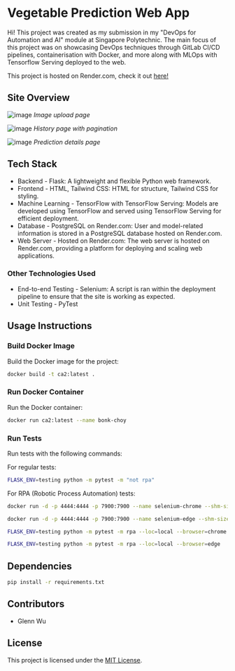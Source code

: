 # Vegetable Prediction Web App

Hi! This project was created as my submission in my "DevOps for Automation and AI" module at Singapore Polytechnic. The main focus of this project was on showcasing DevOps techniques through GitLab CI/CD pipelines, containerisation with Docker, and more along with MLOps with Tensorflow Serving deployed to the web. 

This project is hosted on Render.com, check it out [here!](https://devops-ca2.glennwu.com/)

## Site Overview

![image](https://github.com/glennwuwu/devops-vege-id/assets/22255356/9088286b-5843-4d64-b626-162859f069ce)
*Image upload page*

![image](https://github.com/glennwuwu/devops-vege-id/assets/22255356/529b6239-aca5-43ea-8302-2ef43bd3835d)
*History page with pagination*

![image](https://github.com/glennwuwu/devops-vege-id/assets/22255356/839fa901-123a-43c5-9b8b-8c90cda1b37a)
*Prediction details page*

## Tech Stack
* Backend - Flask: A lightweight and flexible Python web framework.
* Frontend - HTML, Tailwind CSS: HTML for structure, Tailwind CSS for styling.
* Machine Learning - TensorFlow with TensorFlow Serving: Models are developed using TensorFlow and served using TensorFlow Serving for efficient deployment.
* Database - PostgreSQL on Render.com: User and model-related information is stored in a PostgreSQL database hosted on Render.com.
* Web Server - Hosted on Render.com: The web server is hosted on Render.com, providing a platform for deploying and scaling web applications.

### Other Technologies Used
* End-to-end Testing - Selenium: A script is ran within the deployment pipeline to ensure that the site is working as expected.
* Unit Testing - PyTest

## Usage Instructions

### Build Docker Image
Build the Docker image for the project:

```bash
docker build -t ca2:latest .
```

### Run Docker Container
Run the Docker container:

```bash
docker run ca2:latest --name bonk-choy
```

### Run Tests
Run tests with the following commands:

For regular tests:

```bash
FLASK_ENV=testing python -m pytest -m "not rpa"
```

For RPA (Robotic Process Automation) tests:

```bash
docker run -d -p 4444:4444 -p 7900:7900 --name selenium-chrome --shm-size=2g selenium/standalone-chrome
```

```bash
docker run -d -p 4444:4444 -p 7900:7900 --name selenium-edge --shm-size=2g selenium/standalone-edge
```

<!-- ```bash
docker run -d -p 4444:4444 -p 7900:7900 --name selenium-firefox --shm-size=2g selenium/standalone-firefox
``` -->

```bash
FLASK_ENV=testing python -m pytest -m rpa --loc=local --browser=chrome
```

```bash
FLASK_ENV=testing python -m pytest -m rpa --loc=local --browser=edge
```

<!-- ```bash
FLASK_ENV=testing python -m pytest -m rpa --loc=local --browser=firefox
``` -->

## Dependencies

```bash
pip install -r requirements.txt
```

## Contributors

- Glenn Wu

## License

This project is licensed under the [MIT License](LICENSE).
